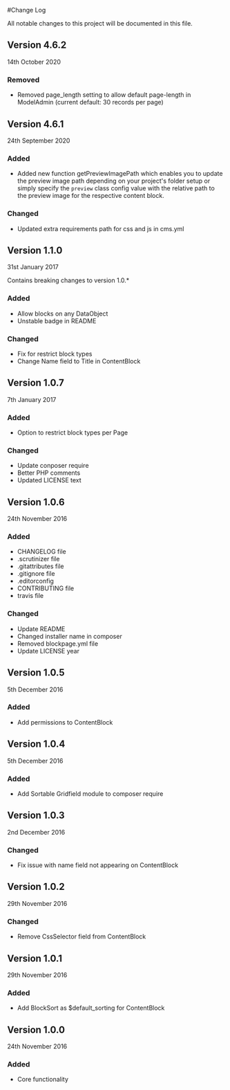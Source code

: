 #Change Log

All notable changes to this project will be documented in this file.

## Version 4.6.2
14th October 2020

### Removed
  - Removed page_length setting to allow default page-length in ModelAdmin (current default: 30 records per page)

## Version 4.6.1
24th September 2020

### Added
  - Added new function getPreviewImagePath which enables you to update the preview 
  image path depending on your project's folder setup or simply specify the `preview` class config value with 
  the relative path to the preview image for the respective content block.
  
### Changed
  - Updated extra requirements path for css and js in cms.yml
    
## Version 1.1.0

31st January 2017

Contains breaking changes to version 1.0.*

### Added

  - Allow blocks on any DataObject
  - Unstable badge in README

### Changed

  - Fix for restrict block types
  - Change Name field to Title in ContentBlock

## Version 1.0.7

7th January 2017

### Added

  - Option to restrict block types per Page

### Changed

  - Update conposer require
  - Better PHP comments
  - Updated LICENSE text

## Version 1.0.6

24th November 2016

### Added
  
  - CHANGELOG file
  - .scrutinizer file
  - .gitattributes file
  - .gitignore file
  - .editorconfig
  - CONTRIBUTING file
  - travis file

### Changed
  
  - Update README
  - Changed installer name in composer
  - Removed blockpage.yml file
  - Update LICENSE year

## Version 1.0.5

5th December 2016

### Added
  
  - Add permissions to ContentBlock

## Version 1.0.4

5th December 2016

### Added
  
  - Add Sortable Gridfield module to composer require

## Version 1.0.3

2nd December 2016

### Changed
  
  - Fix issue with name field not appearing on ContentBlock

## Version 1.0.2

29th November 2016

### Changed
  
  - Remove CssSelector field from ContentBlock

## Version 1.0.1

29th November 2016

### Added
  
  - Add BlockSort as $default_sorting for ContentBlock

## Version 1.0.0

24th November 2016

### Added
  
  - Core functionality